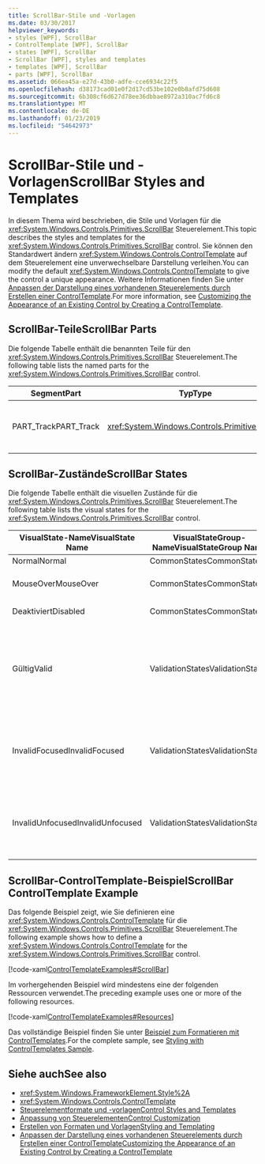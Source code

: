 ```yaml
---
title: ScrollBar-Stile und -Vorlagen
ms.date: 03/30/2017
helpviewer_keywords:
- styles [WPF], ScrollBar
- ControlTemplate [WPF], ScrollBar
- states [WPF], ScrollBar
- ScrollBar [WPF], styles and templates
- templates [WPF], ScrollBar
- parts [WPF], ScrollBar
ms.assetid: 066ea45a-e27d-43b0-adfe-cce6934c22f5
ms.openlocfilehash: d38173cad01e0f2d17cd53be102e0b8afd75d608
ms.sourcegitcommit: 6b308cf6d627d78ee36dbbae8972a310ac7fd6c8
ms.translationtype: MT
ms.contentlocale: de-DE
ms.lasthandoff: 01/23/2019
ms.locfileid: "54642973"
---
```

# <a name="scrollbar-styles-and-templates"></a><span data-ttu-id="f9fce-102">ScrollBar-Stile und -Vorlagen</span><span class="sxs-lookup"><span data-stu-id="f9fce-102">ScrollBar Styles and Templates</span></span>
<span data-ttu-id="f9fce-103">In diesem Thema wird beschrieben, die Stile und Vorlagen für die <xref:System.Windows.Controls.Primitives.ScrollBar> Steuerelement.</span><span class="sxs-lookup"><span data-stu-id="f9fce-103">This topic describes the styles and templates for the <xref:System.Windows.Controls.Primitives.ScrollBar> control.</span></span> <span data-ttu-id="f9fce-104">Sie können den Standardwert ändern <xref:System.Windows.Controls.ControlTemplate> auf dem Steuerelement eine unverwechselbare Darstellung verleihen.</span><span class="sxs-lookup"><span data-stu-id="f9fce-104">You can modify the default <xref:System.Windows.Controls.ControlTemplate> to give the control a unique appearance.</span></span> <span data-ttu-id="f9fce-105">Weitere Informationen finden Sie unter [Anpassen der Darstellung eines vorhandenen Steuerelements durch Erstellen einer ControlTemplate](../../../../docs/framework/wpf/controls/customizing-the-appearance-of-an-existing-control.md).</span><span class="sxs-lookup"><span data-stu-id="f9fce-105">For more information, see [Customizing the Appearance of an Existing Control by Creating a ControlTemplate](../../../../docs/framework/wpf/controls/customizing-the-appearance-of-an-existing-control.md).</span></span>  
  
## <a name="scrollbar-parts"></a><span data-ttu-id="f9fce-106">ScrollBar-Teile</span><span class="sxs-lookup"><span data-stu-id="f9fce-106">ScrollBar Parts</span></span>  
 <span data-ttu-id="f9fce-107">Die folgende Tabelle enthält die benannten Teile für den <xref:System.Windows.Controls.Primitives.ScrollBar> Steuerelement.</span><span class="sxs-lookup"><span data-stu-id="f9fce-107">The following table lists the named parts for the <xref:System.Windows.Controls.Primitives.ScrollBar> control.</span></span>  
  
|<span data-ttu-id="f9fce-108">Segment</span><span class="sxs-lookup"><span data-stu-id="f9fce-108">Part</span></span>|<span data-ttu-id="f9fce-109">Typ</span><span class="sxs-lookup"><span data-stu-id="f9fce-109">Type</span></span>|<span data-ttu-id="f9fce-110">Beschreibung</span><span class="sxs-lookup"><span data-stu-id="f9fce-110">Description</span></span>|  
|-|-|-|  
|<span data-ttu-id="f9fce-111">PART_Track</span><span class="sxs-lookup"><span data-stu-id="f9fce-111">PART_Track</span></span>|<xref:System.Windows.Controls.Primitives.Track>|<span data-ttu-id="f9fce-112">Der Container für das Element, das die Position der gibt an die <xref:System.Windows.Controls.Primitives.ScrollBar>.</span><span class="sxs-lookup"><span data-stu-id="f9fce-112">The container for the element that indicates the position of the <xref:System.Windows.Controls.Primitives.ScrollBar>.</span></span>|  
  
## <a name="scrollbar-states"></a><span data-ttu-id="f9fce-113">ScrollBar-Zustände</span><span class="sxs-lookup"><span data-stu-id="f9fce-113">ScrollBar States</span></span>  
 <span data-ttu-id="f9fce-114">Die folgende Tabelle enthält die visuellen Zustände für die <xref:System.Windows.Controls.Primitives.ScrollBar> Steuerelement.</span><span class="sxs-lookup"><span data-stu-id="f9fce-114">The following table lists the visual states for the <xref:System.Windows.Controls.Primitives.ScrollBar> control.</span></span>  
  
|<span data-ttu-id="f9fce-115">VisualState-Name</span><span class="sxs-lookup"><span data-stu-id="f9fce-115">VisualState Name</span></span>|<span data-ttu-id="f9fce-116">VisualStateGroup-Name</span><span class="sxs-lookup"><span data-stu-id="f9fce-116">VisualStateGroup Name</span></span>|<span data-ttu-id="f9fce-117">Beschreibung</span><span class="sxs-lookup"><span data-stu-id="f9fce-117">Description</span></span>|  
|----------------------|---------------------------|-----------------|  
|<span data-ttu-id="f9fce-118">Normal</span><span class="sxs-lookup"><span data-stu-id="f9fce-118">Normal</span></span>|<span data-ttu-id="f9fce-119">CommonStates</span><span class="sxs-lookup"><span data-stu-id="f9fce-119">CommonStates</span></span>|<span data-ttu-id="f9fce-120">Der Standardzustand</span><span class="sxs-lookup"><span data-stu-id="f9fce-120">The default state.</span></span>|  
|<span data-ttu-id="f9fce-121">MouseOver</span><span class="sxs-lookup"><span data-stu-id="f9fce-121">MouseOver</span></span>|<span data-ttu-id="f9fce-122">CommonStates</span><span class="sxs-lookup"><span data-stu-id="f9fce-122">CommonStates</span></span>|<span data-ttu-id="f9fce-123">Der Mauszeiger befindet sich auf dem Steuerelement.</span><span class="sxs-lookup"><span data-stu-id="f9fce-123">The mouse pointer is positioned over the control.</span></span>|  
|<span data-ttu-id="f9fce-124">Deaktiviert</span><span class="sxs-lookup"><span data-stu-id="f9fce-124">Disabled</span></span>|<span data-ttu-id="f9fce-125">CommonStates</span><span class="sxs-lookup"><span data-stu-id="f9fce-125">CommonStates</span></span>|<span data-ttu-id="f9fce-126">Das Steuerelement ist deaktiviert.</span><span class="sxs-lookup"><span data-stu-id="f9fce-126">The control is disabled.</span></span>|  
|<span data-ttu-id="f9fce-127">Gültig</span><span class="sxs-lookup"><span data-stu-id="f9fce-127">Valid</span></span>|<span data-ttu-id="f9fce-128">ValidationStates</span><span class="sxs-lookup"><span data-stu-id="f9fce-128">ValidationStates</span></span>|<span data-ttu-id="f9fce-129">Das Steuerelement verwendet die <xref:System.Windows.Controls.Validation> Klasse und die <xref:System.Windows.Controls.Validation.HasError%2A?displayProperty=nameWithType> angefügte Eigenschaft `false`.</span><span class="sxs-lookup"><span data-stu-id="f9fce-129">The control uses the <xref:System.Windows.Controls.Validation> class and the <xref:System.Windows.Controls.Validation.HasError%2A?displayProperty=nameWithType> attached property is `false`.</span></span>|  
|<span data-ttu-id="f9fce-130">InvalidFocused</span><span class="sxs-lookup"><span data-stu-id="f9fce-130">InvalidFocused</span></span>|<span data-ttu-id="f9fce-131">ValidationStates</span><span class="sxs-lookup"><span data-stu-id="f9fce-131">ValidationStates</span></span>|<span data-ttu-id="f9fce-132">Die <xref:System.Windows.Controls.Validation.HasError%2A?displayProperty=nameWithType> angefügte Eigenschaft `true` hat das Steuerelement den Fokus besitzt.</span><span class="sxs-lookup"><span data-stu-id="f9fce-132">The <xref:System.Windows.Controls.Validation.HasError%2A?displayProperty=nameWithType> attached property is `true` has the control has focus.</span></span>|  
|<span data-ttu-id="f9fce-133">InvalidUnfocused</span><span class="sxs-lookup"><span data-stu-id="f9fce-133">InvalidUnfocused</span></span>|<span data-ttu-id="f9fce-134">ValidationStates</span><span class="sxs-lookup"><span data-stu-id="f9fce-134">ValidationStates</span></span>|<span data-ttu-id="f9fce-135">Die <xref:System.Windows.Controls.Validation.HasError%2A?displayProperty=nameWithType> angefügte Eigenschaft `true` hat das Steuerelement keinen Fokus besitzt.</span><span class="sxs-lookup"><span data-stu-id="f9fce-135">The <xref:System.Windows.Controls.Validation.HasError%2A?displayProperty=nameWithType> attached property is `true` has the control does not have focus.</span></span>|  
  
## <a name="scrollbar-controltemplate-example"></a><span data-ttu-id="f9fce-136">ScrollBar-ControlTemplate-Beispiel</span><span class="sxs-lookup"><span data-stu-id="f9fce-136">ScrollBar ControlTemplate Example</span></span>  
 <span data-ttu-id="f9fce-137">Das folgende Beispiel zeigt, wie Sie definieren eine <xref:System.Windows.Controls.ControlTemplate> für die <xref:System.Windows.Controls.Primitives.ScrollBar> Steuerelement.</span><span class="sxs-lookup"><span data-stu-id="f9fce-137">The following example shows how to define a <xref:System.Windows.Controls.ControlTemplate> for the <xref:System.Windows.Controls.Primitives.ScrollBar> control.</span></span>  
  
 [!code-xaml[ControlTemplateExamples#ScrollBar](../../../../samples/snippets/csharp/VS_Snippets_Wpf/ControlTemplateExamples/CS/resources/scrollbar.xaml#scrollbar)]  
  
 <span data-ttu-id="f9fce-138">Im vorhergehenden Beispiel wird mindestens eine der folgenden Ressourcen verwendet.</span><span class="sxs-lookup"><span data-stu-id="f9fce-138">The preceding example uses one or more of the following resources.</span></span>  
  
 [!code-xaml[ControlTemplateExamples#Resources](../../../../samples/snippets/csharp/VS_Snippets_Wpf/ControlTemplateExamples/CS/resources/shared.xaml#resources)]  
  
 <span data-ttu-id="f9fce-139">Das vollständige Beispiel finden Sie unter [Beispiel zum Formatieren mit ControlTemplates](https://github.com/Microsoft/WPF-Samples/tree/master/Styles%20&%20Templates/IntroToStylingAndTemplating).</span><span class="sxs-lookup"><span data-stu-id="f9fce-139">For the complete sample, see [Styling with ControlTemplates Sample](https://github.com/Microsoft/WPF-Samples/tree/master/Styles%20&%20Templates/IntroToStylingAndTemplating).</span></span>  
  
## <a name="see-also"></a><span data-ttu-id="f9fce-140">Siehe auch</span><span class="sxs-lookup"><span data-stu-id="f9fce-140">See also</span></span>
- <xref:System.Windows.FrameworkElement.Style%2A>
- <xref:System.Windows.Controls.ControlTemplate>
- [<span data-ttu-id="f9fce-141">Steuerelementformate und -vorlagen</span><span class="sxs-lookup"><span data-stu-id="f9fce-141">Control Styles and Templates</span></span>](../../../../docs/framework/wpf/controls/control-styles-and-templates.md)
- [<span data-ttu-id="f9fce-142">Anpassung von Steuerelementen</span><span class="sxs-lookup"><span data-stu-id="f9fce-142">Control Customization</span></span>](../../../../docs/framework/wpf/controls/control-customization.md)
- [<span data-ttu-id="f9fce-143">Erstellen von Formaten und Vorlagen</span><span class="sxs-lookup"><span data-stu-id="f9fce-143">Styling and Templating</span></span>](../../../../docs/framework/wpf/controls/styling-and-templating.md)
- [<span data-ttu-id="f9fce-144">Anpassen der Darstellung eines vorhandenen Steuerelements durch Erstellen einer ControlTemplate</span><span class="sxs-lookup"><span data-stu-id="f9fce-144">Customizing the Appearance of an Existing Control by Creating a ControlTemplate</span></span>](../../../../docs/framework/wpf/controls/customizing-the-appearance-of-an-existing-control.md)
